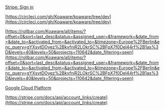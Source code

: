 [Stripe: Sign in](https://dashboard.stripe.com/connect-update?sort_field=connected_merchant.total_gross_volume_usd&sort_direction=desc)

[https://circleci.com/gh/Koaware/koaware/tree/dev](https://circleci.com/gh/Koaware/koaware/tree/dev)

[https://rollbar.com/Koaware/all/items/?offset=0&sort=last_desc&status=&assigned_user=&framework=&date_from=&date_to=&activated_from=&activated_to=&timezone=Europe%2FBerlin&enc_query=gYXsytDOyez%2BkvfniR2LOkrSC%2BFpX7f0Del44rf%2B1as%3D&levels=40&levels=50&projects=110642&date_filtering=seen](https://rollbar.com/Koaware/all/items/?offset=0&sort=last_desc&status=&assigned_user=&framework=&date_from=&date_to=&activated_from=&activated_to=&timezone=Europe%2FBerlin&enc_query=gYXsytDOyez%2BkvfniR2LOkrSC%2BFpX7f0Del44rf%2B1as%3D&levels=40&levels=50&projects=110642&date_filtering=seen)

[Google Cloud Platform](https://console.cloud.google.com/kubernetes/deployment/europe-west1-c/main/default/main?project=koaware-stage&tab=overview&deployment_overview_active_revisions_tablesize=50&duration=P30D&pod_summary_list_tablesize=20&service_list_datatablesize=20)

[https://stripe.com/docs/api/account_links/create](https://stripe.com/docs/api/account_links/create)



